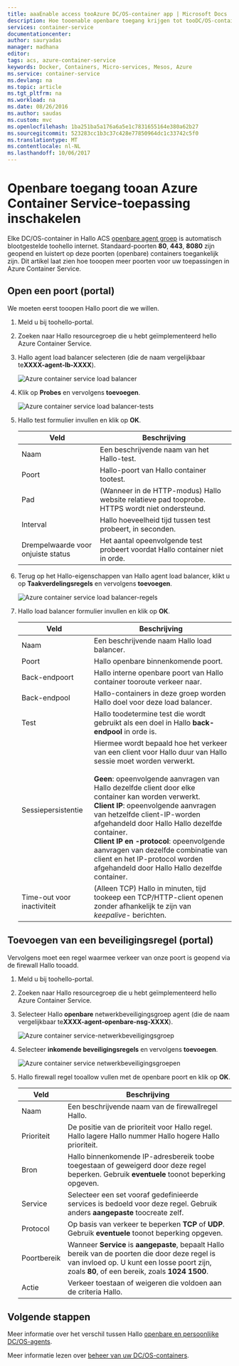 ```yaml
---
title: aaaEnable access tooAzure DC/OS-container app | Microsoft Docs
description: Hoe tooenable openbare toegang krijgen tot tooDC/OS-containers in Azure Container Service.
services: container-service
documentationcenter: 
author: sauryadas
manager: madhana
editor: 
tags: acs, azure-container-service
keywords: Docker, Containers, Micro-services, Mesos, Azure
ms.service: container-service
ms.devlang: na
ms.topic: article
ms.tgt_pltfrm: na
ms.workload: na
ms.date: 08/26/2016
ms.author: saudas
ms.custom: mvc
ms.openlocfilehash: 1ba251ba5a176a6a5e1c7831655164e380a62b27
ms.sourcegitcommit: 523283cc1b3c37c428e77850964dc1c33742c5f0
ms.translationtype: MT
ms.contentlocale: nl-NL
ms.lasthandoff: 10/06/2017
---
```

# <a name="enable-public-access-tooan-azure-container-service-application"></a>Openbare toegang tooan Azure Container Service-toepassing inschakelen
Elke DC/OS-container in Hallo ACS [openbare agent groep](container-service-mesos-marathon-ui.md#deploy-a-docker-formatted-container) is automatisch blootgestelde toohello internet. Standaard-poorten **80**, **443**, **8080** zijn geopend en luistert op deze poorten (openbare) containers toegankelijk zijn. Dit artikel laat zien hoe tooopen meer poorten voor uw toepassingen in Azure Container Service.

## <a name="open-a-port-portal"></a>Open een poort (portal)
We moeten eerst tooopen Hallo poort die we willen.

1. Meld u bij toohello-portal.
2. Zoeken naar Hallo resourcegroep die u hebt geïmplementeerd hello Azure Container Service.
3. Hallo agent load balancer selecteren (die de naam vergelijkbaar te**XXXX-agent-lb-XXXX**).
   
    ![Azure container service load balancer](./media/container-service-enable-public-access/agent-load-balancer.png)
4. Klik op **Probes** en vervolgens **toevoegen**.
   
    ![Azure container service load balancer-tests](./media/container-service-enable-public-access/add-probe.png)
5. Hallo test formulier invullen en klik op **OK**.
   
   | Veld | Beschrijving |
   | --- | --- |
   | Naam |Een beschrijvende naam van het Hallo-test. |
   | Poort |Hallo-poort van Hallo container tootest. |
   | Pad |(Wanneer in de HTTP-modus) Hallo website relatieve pad tooprobe. HTTPS wordt niet ondersteund. |
   | Interval |Hallo hoeveelheid tijd tussen test probeert, in seconden. |
   | Drempelwaarde voor onjuiste status |Het aantal opeenvolgende test probeert voordat Hallo container niet in orde. |
6. Terug op het Hallo-eigenschappen van Hallo agent load balancer, klikt u op **Taakverdelingsregels** en vervolgens **toevoegen**.
   
    ![Azure container service load balancer-regels](./media/container-service-enable-public-access/add-balancer-rule.png)
7. Hallo load balancer formulier invullen en klik op **OK**.
   
   | Veld | Beschrijving |
   | --- | --- |
   | Naam |Een beschrijvende naam Hallo load balancer. |
   | Poort |Hallo openbare binnenkomende poort. |
   | Back-endpoort |Hallo interne openbare poort van Hallo container tooroute verkeer naar. |
   | Back-endpool |Hallo-containers in deze groep worden Hallo doel voor deze load balancer. |
   | Test |Hallo toodetermine test die wordt gebruikt als een doel in Hallo **back-endpool** in orde is. |
   | Sessiepersistentie |Hiermee wordt bepaald hoe het verkeer van een client voor Hallo duur van Hallo sessie moet worden verwerkt.<br><br>**Geen**: opeenvolgende aanvragen van Hallo dezelfde client door elke container kan worden verwerkt.<br>**Client IP**: opeenvolgende aanvragen van hetzelfde client-IP-worden afgehandeld door Hallo Hallo dezelfde container.<br>**Client IP en -protocol**: opeenvolgende aanvragen van dezelfde combinatie van client en het IP-protocol worden afgehandeld door Hallo Hallo dezelfde container. |
   | Time-out voor inactiviteit |(Alleen TCP) Hallo in minuten, tijd tookeep een TCP/HTTP-client openen zonder afhankelijk te zijn van *keepalive-* berichten. |

## <a name="add-a-security-rule-portal"></a>Toevoegen van een beveiligingsregel (portal)
Vervolgens moet een regel waarmee verkeer van onze poort is geopend via de firewall Hallo tooadd.

1. Meld u bij toohello-portal.
2. Zoeken naar Hallo resourcegroep die u hebt geïmplementeerd hello Azure Container Service.
3. Selecteer Hallo **openbare** netwerkbeveiligingsgroep agent (die de naam vergelijkbaar te**XXXX-agent-openbare-nsg-XXXX**).
   
    ![Azure container service-netwerkbeveiligingsgroep](./media/container-service-enable-public-access/agent-nsg.png)
4. Selecteer **inkomende beveiligingsregels** en vervolgens **toevoegen**.
   
    ![Azure container service netwerkbeveiligingsgroepen](./media/container-service-enable-public-access/add-firewall-rule.png)
5. Hallo firewall regel tooallow vullen met de openbare poort en klik op **OK**.
   
   | Veld | Beschrijving |
   | --- | --- |
   | Naam |Een beschrijvende naam van de firewallregel Hallo. |
   | Prioriteit |De positie van de prioriteit voor Hallo regel. Hallo lagere Hallo nummer Hallo hogere Hallo prioriteit. |
   | Bron |Hallo binnenkomende IP-adresbereik toobe toegestaan of geweigerd door deze regel beperken. Gebruik **eventuele** toonot beperking opgeven. |
   | Service |Selecteer een set vooraf gedefinieerde services is bedoeld voor deze regel. Gebruik anders **aangepaste** toocreate zelf. |
   | Protocol |Op basis van verkeer te beperken **TCP** of **UDP**. Gebruik **eventuele** toonot beperking opgeven. |
   | Poortbereik |Wanneer **Service** is **aangepaste**, bepaalt Hallo bereik van de poorten die door deze regel is van invloed op. U kunt een losse poort zijn, zoals **80**, of een bereik, zoals **1024 1500**. |
   | Actie |Verkeer toestaan of weigeren die voldoen aan de criteria Hallo. |

## <a name="next-steps"></a>Volgende stappen
Meer informatie over het verschil tussen Hallo [openbare en persoonlijke DC/OS-agents](container-service-dcos-agents.md).

Meer informatie lezen over [beheer van uw DC/OS-containers](container-service-mesos-marathon-ui.md).


